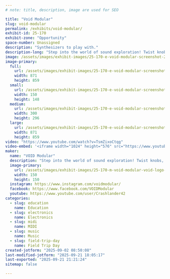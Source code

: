 ```yaml
---
# note: title, description, image are used for SEO

title: "Void Modular"
slug: void-modular
permalink: /exhibits/void-modular/
exhibit-id: 25-170
exhibit-zone: "Opportunity"
space-number: Unassigned
description: "Synthesizers to play with."
description-long: "Step into the world of sound exploration! Twist knobs, patch wires, and uncover the strange and wonderful voices of modular synthesizers. Whether you’re curious about how synths work, love experimenting with noise, or just want to play, come make some unexpected music with us."
image: /assets/images/exhibit-images/25-170-e-void-modular-screenshot-2025-09-02-084653-300x296.jpg
image-primary: 
  full:
    url: /assets/images/exhibit-images/25-170-e-void-modular-screenshot-2025-09-02-084653-full.jpg
    width: 871
    height: 859
  small:
    url: /assets/images/exhibit-images/25-170-e-void-modular-screenshot-2025-09-02-084653-150x148.jpg
    width: 150
    height: 148
  medium:
    url: /assets/images/exhibit-images/25-170-e-void-modular-screenshot-2025-09-02-084653-300x296.jpg
    width: 300
    height: 296
  large:
    url: /assets/images/exhibit-images/25-170-e-void-modular-screenshot-2025-09-02-084653-871x859.jpg
    width: 871
    height: 859
video: "https://www.youtube.com/watch?v=TsmZixoCtqg"
video-embed: '<iframe width="1024" height="576" src="https://www.youtube.com/embed/TsmZixoCtqg?feature=oembed" frameborder="0" allow="accelerometer; autoplay; clipboard-write; encrypted-media; gyroscope; picture-in-picture; web-share" referrerpolicy="strict-origin-when-cross-origin" allowfullscreen title="VOID Modular Gravitational Waves Demo"></iframe>'
maker: 
  name: "VOID Modular"
  description: "Step into the world of sound exploration! Twist knobs, patch wires, and uncover the strange and wonderful voices of modular synthesizers. Whether you’re curious about how synths work, love experimenting with noise, or just want to play, come make some unexpected music with us."
  image-primary:
    url: /assets/images/exhibit-images/25-170-m-void-modular-void-logo-150x150.jpg
    width: 150
    height: 150
  instagram: https://www.instagram.com/voidmodular/
  facebook: https://www.facebook.com/VOIDModular
  youtube: https://www.youtube.com/user/Crashlander42
categories: 
  - slug: education
    name: Education
  - slug: electronics
    name: Electronics
  - slug: midi
    name: MIDI
  - slug: music
    name: Music
  - slug: field-trip-day
    name: Field Trip Day
created-jotform: "2025-09-02 08:50:08"
last-modified-jotform: "2025-09-21 18:05:17"
last-exported: "2025-09-21 21:21:24"
sitemap: false

---
```

